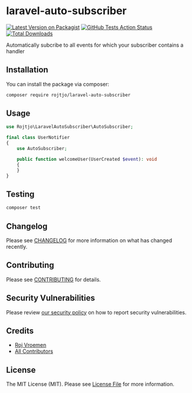 # laravel-auto-subscriber

[![Latest Version on Packagist](https://img.shields.io/packagist/v/rojtjo/laravel-auto-subscriber.svg?style=flat-square)](https://packagist.org/packages/rojtjo/laravel-auto-subscriber)
[![GitHub Tests Action Status](https://img.shields.io/github/workflow/status/rojtjo/laravel-auto-subscriber/Tests?label=tests)](https://github.com/rojtjo/laravel-auto-subscriber/actions?query=workflow%3ATests+branch%3Amaster)
[![Total Downloads](https://img.shields.io/packagist/dt/rojtjo/laravel-auto-subscriber.svg?style=flat-square)](https://packagist.org/packages/rojtjo/laravel-auto-subscriber)


Automatically subcribe to all events for which your subscriber contains a handler

## Installation

You can install the package via composer:

```bash
composer require rojtjo/laravel-auto-subscriber
```

## Usage

```php
use Rojtjo\LaravelAutoSubscriber\AutoSubscriber;

final class UserNotifier
{
    use AutoSubscriber;

    public function welcomeUser(UserCreated $event): void
    {
    }
}
```

## Testing

```bash
composer test
```

## Changelog

Please see [CHANGELOG](CHANGELOG.md) for more information on what has changed recently.

## Contributing

Please see [CONTRIBUTING](.github/CONTRIBUTING.md) for details.

## Security Vulnerabilities

Please review [our security policy](../../security/policy) on how to report security vulnerabilities.

## Credits

- [Roj Vroemen](https://github.com/rojtjo)
- [All Contributors](../../contributors)

## License

The MIT License (MIT). Please see [License File](LICENSE.md) for more information.
